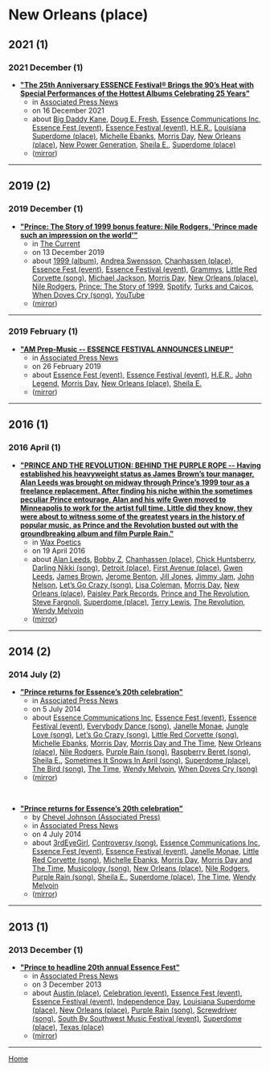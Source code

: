 # New Orleans (place)

## 2021 (1)

### 2021 December (1)

 - [**"The 25th Anniversary ESSENCE Festival® Brings the 90’s Heat with Special Performances of the Hottest Albums Celebrating 25 Years"**](https://apnews.com/article/entertainment-lifestyle-new-orleans-hip-hop-and-rap-cultures-3d67105919974b29aed0c02c2390f5a0)
    - in [Associated Press News](../../../publications/associated-press-news/index.md)
    - on 16 December 2021
    - about [Big Daddy Kane](../../../topics/big-daddy-kane/index.md), [Doug E. Fresh](../../../topics/doug-e-fresh/index.md), [Essence Communications Inc](../../../topics/essence-communications-inc/index.md), [Essence Fest (event)](../../../topics/event/essence-fest/index.md), [Essence Festival (event)](../../../topics/event/essence-festival/index.md), [H.E.R.](../../../topics/h-e-r/index.md), [Louisiana Superdome (place)](../../../topics/place/louisiana-superdome/index.md), [Michelle Ebanks](../../../topics/michelle-ebanks/index.md), [Morris Day](../../../topics/morris-day/index.md), [New Orleans (place)](../../../topics/place/new-orleans/index.md), [New Power Generation](../../../topics/new-power-generation/index.md), [Sheila E.](../../../topics/sheila-e/index.md), [Superdome (place)](../../../topics/place/superdome/index.md)
    - ([mirror](https://web.archive.org/web/*/https://apnews.com/article/entertainment-lifestyle-new-orleans-hip-hop-and-rap-cultures-3d67105919974b29aed0c02c2390f5a0))

----

## 2019 (2)

### 2019 December (1)

 - [**"Prince: The Story of 1999 bonus feature: Nile Rodgers, 'Prince made such an impression on the world'"**](https://www.thecurrent.org/feature/2019/12/13/prince-the-story-of-1999-bonus-feature-nile-rodgers-interview)
    - in [The Current](../../../publications/the-current/index.md)
    - on 13 December 2019
    - about [1999 (album)](../../../topics/album/1999/index.md), [Andrea Swensson](../../../topics/andrea-swensson/index.md), [Chanhassen (place)](../../../topics/place/chanhassen/index.md), [Essence Fest (event)](../../../topics/event/essence-fest/index.md), [Essence Festival (event)](../../../topics/event/essence-festival/index.md), [Grammys](../../../topics/grammys/index.md), [Little Red Corvette (song)](../../../topics/song/little-red-corvette/index.md), [Michael Jackson](../../../topics/michael-jackson/index.md), [Morris Day](../../../topics/morris-day/index.md), [New Orleans (place)](../../../topics/place/new-orleans/index.md), [Nile Rodgers](../../../topics/nile-rodgers/index.md), [Prince: The Story of 1999](../../../topics/prince-the-story-of-1999/index.md), [Spotify](../../../topics/spotify/index.md), [Turks and Caicos](../../../topics/turks-and-caicos/index.md), [When Doves Cry (song)](../../../topics/song/when-doves-cry/index.md), [YouTube](../../../topics/youtube/index.md)
    - ([mirror](https://web.archive.org/web/*/https://www.thecurrent.org/feature/2019/12/13/prince-the-story-of-1999-bonus-feature-nile-rodgers-interview))

----

### 2019 February (1)

 - [**"AM Prep-Music -- ESSENCE FESTIVAL ANNOUNCES LINEUP"**](https://apnews.com/article/b62a45b382974fa5929d6ff8422b19ff)
    - in [Associated Press News](../../../publications/associated-press-news/index.md)
    - on 26 February 2019
    - about [Essence Fest (event)](../../../topics/event/essence-fest/index.md), [Essence Festival (event)](../../../topics/event/essence-festival/index.md), [H.E.R.](../../../topics/h-e-r/index.md), [John Legend](../../../topics/john-legend/index.md), [Morris Day](../../../topics/morris-day/index.md), [New Orleans (place)](../../../topics/place/new-orleans/index.md), [Sheila E.](../../../topics/sheila-e/index.md)
    - ([mirror](https://web.archive.org/web/*/https://apnews.com/article/b62a45b382974fa5929d6ff8422b19ff))

----

## 2016 (1)

### 2016 April (1)

 - [**"PRINCE AND THE REVOLUTION: BEHIND THE PURPLE ROPE -- Having established his heavyweight status as James Brown’s tour manager, Alan Leeds was brought on midway through Prince’s 1999 tour as a freelance replacement. After finding his niche within the sometimes peculiar Prince entourage, Alan and his wife Gwen moved to Minneapolis to work for the artist full time. Little did they know, they were about to witness some of the greatest years in the history of popular music, as Prince and the Revolution busted out with the groundbreaking album and film Purple Rain."**](https://www.waxpoetics.com/connections/prince/article/prince-and-the-revolution/)
    - in [Wax Poetics](../../../publications/wax-poetics/index.md)
    - on 19 April 2016
    - about [Alan Leeds](../../../topics/alan-leeds/index.md), [Bobby Z](../../../topics/bobby-z/index.md), [Chanhassen (place)](../../../topics/place/chanhassen/index.md), [Chick Huntsberry](../../../topics/chick-huntsberry/index.md), [Darling Nikki (song)](../../../topics/song/darling-nikki/index.md), [Detroit (place)](../../../topics/place/detroit/index.md), [First Avenue (place)](../../../topics/place/first-avenue/index.md), [Gwen Leeds](../../../topics/gwen-leeds/index.md), [James Brown](../../../topics/james-brown/index.md), [Jerome Benton](../../../topics/jerome-benton/index.md), [Jill Jones](../../../topics/jill-jones/index.md), [Jimmy Jam](../../../topics/jimmy-jam/index.md), [John Nelson](../../../topics/john-nelson/index.md), [Let’s Go Crazy (song)](../../../topics/song/let-s-go-crazy/index.md), [Lisa Coleman](../../../topics/lisa-coleman/index.md), [Morris Day](../../../topics/morris-day/index.md), [New Orleans (place)](../../../topics/place/new-orleans/index.md), [Paisley Park Records](../../../topics/paisley-park-records/index.md), [Prince and The Revolution](../../../topics/prince-and-the-revolution/index.md), [Steve Fargnoli](../../../topics/steve-fargnoli/index.md), [Superdome (place)](../../../topics/place/superdome/index.md), [Terry Lewis](../../../topics/terry-lewis/index.md), [The Revolution](../../../topics/the-revolution/index.md), [Wendy Melvoin](../../../topics/wendy-melvoin/index.md)
    - ([mirror](https://web.archive.org/web/*/https://www.waxpoetics.com/connections/prince/article/prince-and-the-revolution/))

----

## 2014 (2)

### 2014 July (2)

 - [**"Prince returns for Essence’s 20th celebration"**](https://apnews.com/2816a54a81a54d278d43121785573047)
    - in [Associated Press News](../../../publications/associated-press-news/index.md)
    - on 5 July 2014
    - about [Essence Communications Inc](../../../topics/essence-communications-inc/index.md), [Essence Fest (event)](../../../topics/event/essence-fest/index.md), [Essence Festival (event)](../../../topics/event/essence-festival/index.md), [Everybody Dance (song)](../../../topics/song/everybody-dance/index.md), [Janelle Monae](../../../topics/janelle-monae/index.md), [Jungle Love (song)](../../../topics/song/jungle-love/index.md), [Let’s Go Crazy (song)](../../../topics/song/let-s-go-crazy/index.md), [Little Red Corvette (song)](../../../topics/song/little-red-corvette/index.md), [Michelle Ebanks](../../../topics/michelle-ebanks/index.md), [Morris Day](../../../topics/morris-day/index.md), [Morris Day and The Time](../../../topics/morris-day-and-the-time/index.md), [New Orleans (place)](../../../topics/place/new-orleans/index.md), [Nile Rodgers](../../../topics/nile-rodgers/index.md), [Purple Rain (song)](../../../topics/song/purple-rain/index.md), [Raspberry Beret (song)](../../../topics/song/raspberry-beret/index.md), [Sheila E.](../../../topics/sheila-e/index.md), [Sometimes It Snows In April (song)](../../../topics/song/sometimes-it-snows-in-april/index.md), [Superdome (place)](../../../topics/place/superdome/index.md), [The Bird (song)](../../../topics/song/the-bird/index.md), [The Time](../../../topics/the-time/index.md), [Wendy Melvoin](../../../topics/wendy-melvoin/index.md), [When Doves Cry (song)](../../../topics/song/when-doves-cry/index.md)
    - ([mirror](https://web.archive.org/web/*/https://apnews.com/2816a54a81a54d278d43121785573047))

<br />

 - [**"Prince returns for Essence’s 20th celebration"**](https://apnews.com/article/archive-new-orleans-prince-a9a20eb9615b48c384ca2b6bf861b241)
    - by [Chevel Johnson (Associated Press)](../../../authors/associated-press/chevel-johnson/index.md)
    - in [Associated Press News](../../../publications/associated-press-news/index.md)
    - on 4 July 2014
    - about [3rdEyeGirl](../../../topics/3rdeyegirl/index.md), [Controversy (song)](../../../topics/song/controversy/index.md), [Essence Communications Inc](../../../topics/essence-communications-inc/index.md), [Essence Fest (event)](../../../topics/event/essence-fest/index.md), [Essence Festival (event)](../../../topics/event/essence-festival/index.md), [Janelle Monae](../../../topics/janelle-monae/index.md), [Little Red Corvette (song)](../../../topics/song/little-red-corvette/index.md), [Michelle Ebanks](../../../topics/michelle-ebanks/index.md), [Morris Day](../../../topics/morris-day/index.md), [Morris Day and The Time](../../../topics/morris-day-and-the-time/index.md), [Musicology (song)](../../../topics/song/musicology/index.md), [New Orleans (place)](../../../topics/place/new-orleans/index.md), [Nile Rodgers](../../../topics/nile-rodgers/index.md), [Purple Rain (song)](../../../topics/song/purple-rain/index.md), [Sheila E.](../../../topics/sheila-e/index.md), [Superdome (place)](../../../topics/place/superdome/index.md), [The Time](../../../topics/the-time/index.md), [Wendy Melvoin](../../../topics/wendy-melvoin/index.md)
    - ([mirror](https://web.archive.org/web/*/https://apnews.com/article/archive-new-orleans-prince-a9a20eb9615b48c384ca2b6bf861b241))

----

## 2013 (1)

### 2013 December (1)

 - [**"Prince to headline 20th annual Essence Fest"**](https://apnews.com/4d2ee6a810f04caf9f6ad52f34507f4b)
    - in [Associated Press News](../../../publications/associated-press-news/index.md)
    - on 3 December 2013
    - about [Austin (place)](../../../topics/place/austin/index.md), [Celebration (event)](../../../topics/event/celebration/index.md), [Essence Fest (event)](../../../topics/event/essence-fest/index.md), [Essence Festival (event)](../../../topics/event/essence-festival/index.md), [Independence Day](../../../topics/independence-day/index.md), [Louisiana Superdome (place)](../../../topics/place/louisiana-superdome/index.md), [New Orleans (place)](../../../topics/place/new-orleans/index.md), [Purple Rain (song)](../../../topics/song/purple-rain/index.md), [Screwdriver (song)](../../../topics/song/screwdriver/index.md), [South By Southwest Music Festival (event)](../../../topics/event/south-by-southwest-music-festival/index.md), [Superdome (place)](../../../topics/place/superdome/index.md), [Texas (place)](../../../topics/place/texas/index.md)
    - ([mirror](https://web.archive.org/web/*/https://apnews.com/4d2ee6a810f04caf9f6ad52f34507f4b))

----

[Home](../index.md)
